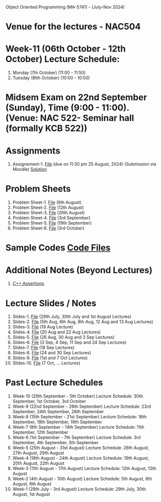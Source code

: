 Object Oriented Programming (MA-5741) - (July-Nov 2024)
# Venue for the lectures - NAC504

# Week-11 (06th October - 12th October) Lecture Schedule:
1. Monday (7th October) (11:00 - 11:50) 
2. Tuesday (8tth October) (10:00 - 10:50)


# Midsem Exam on 22nd September (Sunday), Time (9:00 - 11:00). (Venue: NAC 522- Seminar hall (formally KCB 522))

# Assignments
1. Assignement-1. [File](OOP_August_2024/assignement_1.pdf) (due on 11:30 pm 25 August, 2024) (Submission via Moodle) [Solution](ex_Codes/assngmnt-1_sol.cpp)

# Problem Sheets
1. Problem Sheet-1. [File](OOP_August_2024/problem_sheet-1.pdf) (6th August)
2. Problem Sheet-2. [File](OOP_August_2024/problem_sheet-2.pdf) (12th August)
3. Problem Sheet-3. [File](OOP_August_2024/problem_sheet-3.pdf) (26th August)
4. Problem Sheet-4. [File](OOP_August_2024/problem_sheet-4.pdf) (3rd September)
5. Problem Sheet-5. [File](OOP_August_2024/problem_sheet-5.pdf) (19th September)
6. Problem Sheet-6. [File](OOP_August_2024/problem_sheet-6.pdf) (3rd October)

# Sample Codes [Code Files](example-codes.md)

# Additional Notes (Beyond Lectures)
1. [C++ Assertions](OOP_August_2024/assertions.pdf). 
   
# Lecture Slides / Notes
1. Slides-1. [File](OOP_August_2024/Slides-1.pdf) (29th July, 30th July and 1st August Lectures)
2. Slides-2. [File](OOP_August_2024/Slides-2.pdf) (5th Aug, 6th Aug, 8th Aug, 12 Aug and 13 Aug Lectures)
3. Slides-3. [File](OOP_August_2024/Slides-3.pdf) (19 Aug Lecture)
4. Slides-4. [File](OOP_August_2024/Slides-4.pdf) (20 Aug and 22 Aug Lectures)
5. Slides-5. [File](OOP_August_2024/Slides-5.pdf) (26 Aug, 30 Aug and 3 Sep Lectures)
6. Slides-6. [File](OOP_August_2024/Slides-6.pdf) (3 Sep, 4 Sep, 11 Sep and 24 Sep Lectures)
7. Slides-7. [File](OOP_August_2024/Slides-7.pdf) (18 Sep Lectures)
8. Slides-8. [File](OOP_August_2024/Slides-8.pdf) (24 and 30 Sep Lectures)
9. Slides-9. [File](OOP_August_2024/Slides-9.pdf) (1st and 7 Oct Lectures)
10. Slides-10. [File](OOP_August_2024/Slides-10.pdf) (7 Oct, ... Lectures)


# Past Lecture Schedules

1. Week-10 (29th September - 5th October) Lecture Schedule: 30th September, 1st October, 3rd October
2. Week-9 (22nd September - 28th September) Lecture Schedule: 23rd September, 24th September, 26th September
3. Week-8 (15th September - 21st September) Lecture Schedule: 16th September, 18th September, 19th September
4. Week-7 (8th September - 14th September) Lecture Schedule: 11th September, 12th September
5. Week-6 (1st September - 7th September) Lecture Schedule: 3rd September, 4th September, 5th September
6. Week-5 (25th August - 31st August) Lecture Schedule: 26th August, 27th August, 29th August
7. Week-4 (18th August - 24th August) Lecture Schedule: 19th August, 20th August, 22th August
8. Week-3 (11th August - 17th August) Lecture Schedule: 12th August, 13th August
9. Week-2 (4th August - 10th August) Lecture Schedule: 5th August, 6th August, 8th August
10. Week-1 (28th July - 3rd August) Lecture Schedule: 29th July, 30th August, 1st August
